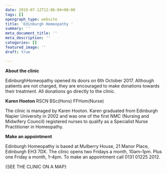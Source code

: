 ```yaml
---
date: 2019-07-12T12:06:04+00:00
tags: []
opengraph_type: website
title: 'Edinburgh Homeopathy '
summary: ''
meta_document_title: ''
meta_description: ''
categories: []
featured_image: ''
draft: true

---
```

**About the clinic**

EdinburghHomeopathy opened its doors on 6th October 2017. Although patients are not charged, they are encouraged to make donations towards their treatment. All donations go directly to the clinic.

**Karen Hooton** RSCN BSc(Hons) FFHom(Nurse)

The clinic is managed by Karen Hooton. Karen graduated from Edinburgh Napier University in 2002 and was one of the first NMC (Nursing and Midwifery Council) registered nurses to qualify as a Specialist Nurse Practitioner in Homeopathy.

**Make an appointment**

  
Edinburgh Homeopathy is based at Mulberry House, 21 Manor Place, Edinburgh EH3 7DX. The clinic opens two Fridays a month, 10am–1pm. Plus one Friday a month, 1–4pm. To make an appointment call 0131 01225 2012. 

{SEE THE CLINIC ON A MAP}

#### 